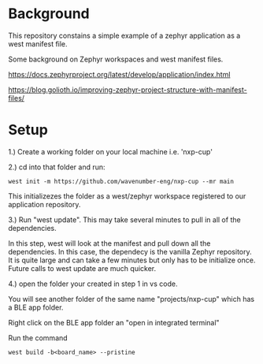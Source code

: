 # Background

This repository constains a simple example of a zephyr application as a west manifest file.

Some background on Zephyr workspaces and west manifest files.

https://docs.zephyrproject.org/latest/develop/application/index.html

https://blog.golioth.io/improving-zephyr-project-structure-with-manifest-files/


# Setup

1.) Create a working folder on your local machine i.e. 'nxp-cup'


2.) cd into that folder and run:

```
west init -m https://github.com/wavenumber-eng/nxp-cup --mr main
```

This initializezes the folder as a west/zephyr workspace registered to our application repository.


3.)  Run "west update".   This may take several minutes to pull in all of the dependencies.

In this step,  west will look at the manifest and pull down all the dependencies.   In this case, the dependecy is the vanilla Zephyr repository.  
It is quite large and can take a few minutes but only has to be initialize once.  Future calls to west update are much quicker.


4.) open the folder your created in step 1 in vs code.

You will see another folder of the same name "projects/nxp-cup" which has a BLE app folder.

Right click on the BLE app folder an "open in integrated terminal"

Run the command 

`west build -b<board_name> --pristine`
